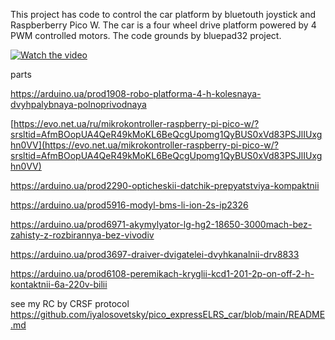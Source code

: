  This project has code to control the car platform by bluetouth joystick and Raspberberry Pico W. 
 The car is a four wheel drive platform powered by 4 PWM controlled motors. 
 The code grounds by bluepad32 project.

[![Watch the video](https://img.youtube.com/vi/cAvKrcaPvDQ/default.jpg)](https://youtu.be/cAvKrcaPvDQ)

parts 

https://arduino.ua/prod1908-robo-platforma-4-h-kolesnaya-dvyhpalybnaya-polnoprivodnaya

[https://evo.net.ua/ru/mikrokontroller-raspberry-pi-pico-w/?srsltid=AfmBOopUA4QeR49kMoKL6BeQcgUpomg1QyBUS0xVd83PSJlIUxghn0VV](https://evo.net.ua/mikrokontroller-raspberry-pi-pico-w/?srsltid=AfmBOopUA4QeR49kMoKL6BeQcgUpomg1QyBUS0xVd83PSJlIUxghn0VV)

https://arduino.ua/prod2290-opticheskii-datchik-prepyatstviya-kompaktnii

https://arduino.ua/prod5916-modyl-bms-li-ion-2s-ip2326

https://arduino.ua/prod6971-akymylyator-lg-hg2-18650-3000mach-bez-zahisty-z-rozbirannya-bez-vivodiv

https://arduino.ua/prod3697-draiver-dvigatelei-dvyhkanalnii-drv8833

https://arduino.ua/prod6108-peremikach-kryglii-kcd1-201-2p-on-off-2-h-kontaktnii-6a-220v-bilii

see my RC by CRSF protocol https://github.com/iyalosovetsky/pico_expressELRS_car/blob/main/README.md

